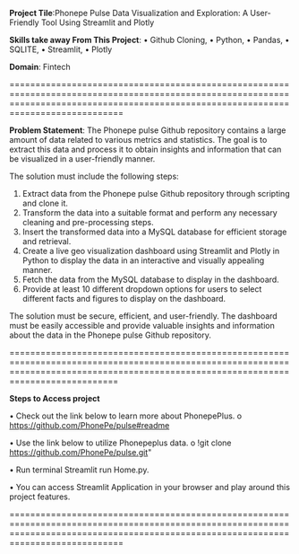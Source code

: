 **Project Tile**:Phonepe Pulse Data Visualization and Exploration: A User-Friendly Tool Using Streamlit and Plotly

**Skills take away From This Project**: 
    •	Github Cloning,
    •	Python,
    •	Pandas, 
    •	SQLITE,
    •	Streamlit, 
    •	Plotly

**Domain**: Fintech

========================================================================================================================================================================================

**Problem Statement**:
  The Phonepe pulse Github repository contains a large amount of data related to various metrics and statistics. 
  The goal is to extract this data and process it to obtain insights and information that can be visualized in a user-friendly manner. 
  
  The solution must include the following steps:
  1. Extract data from the Phonepe pulse Github repository through scripting and clone it.
  2. Transform the data into a suitable format and perform any necessary cleaning and pre-processing steps. 
  3. Insert the transformed data into a MySQL database for efficient storage and retrieval. 
  4. Create a live geo visualization dashboard using Streamlit and Plotly in Python to display the data in an interactive and visually appealing manner. 
  5. Fetch the data from the MySQL database to display in the dashboard. 
  6. Provide at least 10 different dropdown options for users to select different facts and figures to display on the dashboard.
     
  The solution must be secure, efficient, and user-friendly. The dashboard must be easily accessible and provide valuable insights and information 
  about the data in the Phonepe pulse Github repository.

=======================================================================================================================================================================================

**Steps to Access project**

•	Check out the link below to learn more about PhonepePlus.
    o	https://github.com/PhonePe/pulse#readme

•	Use the link below to utilize Phonepeplus data.
    o	!git clone https://github.com/PhonePe/pulse.git"

•	Run terminal Streamlit run Home.py.

•	You can access Streamlit Application in your browser and play around this project features.

========================================================================================================================================================================================
